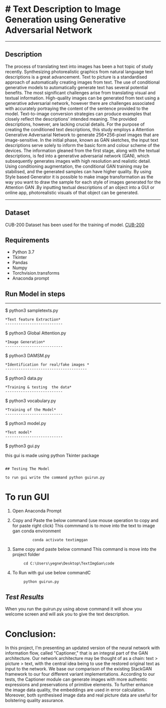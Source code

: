 # # Text Description to Image Generation using Generative Adversarial Network 


----
## Description

The process of translating text into images has been a hot topic of study recently. Synthesizing 
photorealistic graphics from natural language text descriptions is a great advancement. Text to picture 
is a standardised approach of automatically creating images from text. The use of conditional 
generative models to automatically generate text has several potential benefits. The most significant 
challenges arise from translating visual and textual information. High-quality images can be generated 
from text using a generative adversarial network, however there are challenges associated with 
accurately portraying the content of the sentence provided to the model. Text-to-image conversion 
strategies can produce examples that closely reflect the descriptions' intended meaning. The provided 
descriptions, however, are lacking crucial details. For the purpose of creating the conditioned text 
descriptions, this study employs a Attention Generative Adversarial Network to generate 256*256-pixel 
images that are image-sensitive. In the initial phase, known as GAN sketches, the input text 
descriptions serve solely to inform the basic form and colour scheme of the devices. The information 
gleaned from the first stage, along with the textual descriptions, is fed into a generative adversarial 
network (GAN), which subsequently generates images with high resolution and realistic detail. Using 
conditioning augmentation, the conditional GAN training may be stabilised, and the generated 
samples can have higher quality. By using Style based Generator it is possible to make image 
transformation as the way you want to draw the sample for each style of images generated for the 
Attention GAN .By inputting textual descriptions of an object into a GUI or online app, photorealistic 
visuals of that object can be generated.

----
## Dataset
CUB-200 Dataset has been used for the training of model.
   [CUB-200](https://www.kaggle.com/datasets/veeralakrishna/200-bird-species-with-11788-images)
   

## Requirements
* Python 3.7
* Tkinter
* Pandas
* Numpy
* Torchvision.transforms
* Anaconda prompt 



## Run Model in steps
---
$ python3 sampletexts.py
```
*Text feature Extraction*
--------------------------
```
$ python3 Global Attention.py
```
*Image Generation*
--------------------------
```
$ python3 DAMSM.py
```
*Identification for real/fake images *
-------------------------------------
```
$ python3 data.py
```
*Training & testing  the data*
--------------------------
```
$ python3 vocabulary.py
```
*Training of the Model*
--------------------------
```
$ python3 model.py
```
*Test model*
--------------------------
```
$ python3 gui.py

this gui is made using python Tkinter package 
```

## Testing The Model
 
to run gui write the command python guirun.py
```
# To run GUI
1) Open Anaconda Prompt

2) Copy and Paste the below command (use mouse  operation to copy and for paste right click)
This commmand is to move into the text to image gan conda environment

 				conda activate textimggan




3) Same copy and paste below command
This command is move into the project folder

			cd C:\Users\yegne\Desktop\TextImgGan\code


4) To Run with gui use below commandC

			python guirun.py
      
*Test Results*
--------------
When you run the guirun.py using above command it will show you welcome screen and will ask you to give the text description.


# Conclusion:
In this project, I'm presenting an updated version of the neural network with information flow, called 
"Captioner," that is an integral part of the GAN architecture. Our network architecture may be 
thought of as a chain: text > picture > text, with the central idea being to use the restored 
original text as input to the network. We base our comparison of the existing StackGAN 
framework to our four different variant implementations. According to our tests, the Captioner 
module can generate images with more authentic expressions and preservations of primitive 
elements. To further enhance the image data quality, the embeddings are used in error 
calculation. Moreover, both synthesised image data and real picture data are useful for 
bolstering quality assurance.


